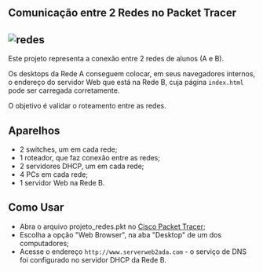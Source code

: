 ## Comunicação entre 2 Redes no Packet Tracer

## ![redes](https://github.com/user-attachments/assets/84a8bdfc-c867-4139-bcc8-88765f6e2a00)

Este projeto representa a conexão entre 2 redes de alunos (A e B).

Os desktops da Rede A conseguem colocar, em seus navegadores internos, o endereço do servidor Web que está na Rede B, cuja página `index.html` pode ser carregada corretamente.

O objetivo é validar o roteamento entre as redes.

## Aparelhos 
- 2 switches, um em cada rede;
- 1 roteador, que faz conexão entre as redes;
- 2 servidores DHCP, um em cada rede;
- 4 PCs em cada rede;
- 1 servidor Web na Rede B.

## Como Usar
- Abra o arquivo projeto_redes.pkt no [Cisco Packet Tracer](https://www.netacad.com/cisco-packet-tracer);
- Escolha a opção "Web Browser", na aba "Desktop" de um dos computadores;
- Acesse o endereço `http://www.serverweb2ada.com` - o serviço de DNS foi configurado no servidor DHCP da Rede B.
